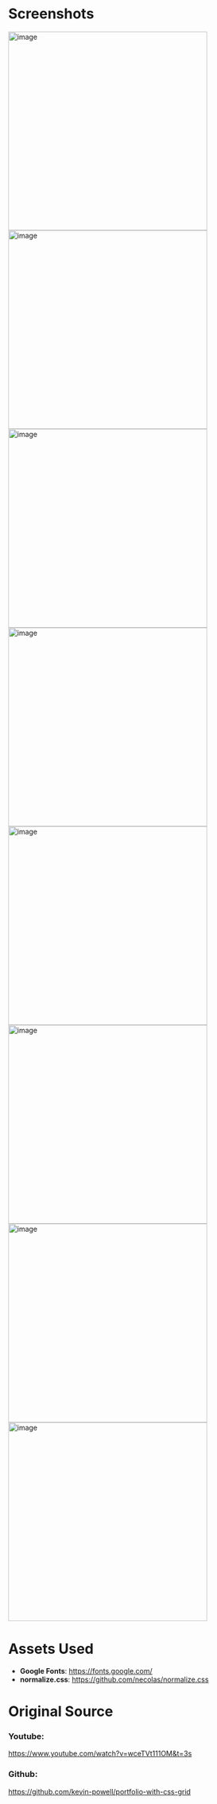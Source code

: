 # Screenshots
<img width="400" alt="image" src="https://user-images.githubusercontent.com/42660669/229381593-f7b6d93c-5708-446e-bdd7-6abac8a42091.png">
<img width="400" alt="image" src="https://user-images.githubusercontent.com/42660669/229381601-16c6fae2-1558-4ceb-b106-6b0e79ca95ae.png">
<img width="400" alt="image" src="https://user-images.githubusercontent.com/42660669/229381616-d0bbfb76-ffcf-44b6-a1ed-0e5f7513376f.png">
<img width="400" alt="image" src="https://user-images.githubusercontent.com/42660669/229381630-a4679e7e-bed0-4d83-ab41-3a017790668e.png">
<img width="400" alt="image" src="https://user-images.githubusercontent.com/42660669/229381671-5c437546-cb66-4a35-9164-4842c8935380.png">
<img width="400" alt="image" src="https://user-images.githubusercontent.com/42660669/229381680-4bd92413-dd37-4be2-8a2e-07ec338be684.png">
<img width="400" alt="image" src="https://user-images.githubusercontent.com/42660669/229381698-278592c7-0645-4633-ab9c-61662cff4591.png">
<img width="400" alt="image" src="https://user-images.githubusercontent.com/42660669/229381740-7b520fcb-e6e1-4c5c-be89-040a8eef7bc9.png">

# Assets Used
- **Google Fonts**: https://fonts.google.com/
- **normalize.css**: https://github.com/necolas/normalize.css

# Original Source

### Youtube: 
https://www.youtube.com/watch?v=wceTVt111OM&t=3s

### Github:
https://github.com/kevin-powell/portfolio-with-css-grid
